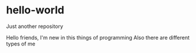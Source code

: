 # hello-world
Just another repository

Hello friends, I'm new in this things of programming 
Also there are different types of me
